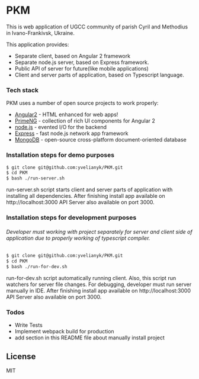 # PKM 

This is web application of UGCC community of parish Cyril and Methodius in Ivano-Frankivsk, Ukraine.

This application provides:

  - Separate client, based on Angular 2 framework
  - Separate node.js server, based on Express framework. 
  - Public API of server for future(like mobile applications)
  - Client and server parts of application, based on Typescript language. 

### Tech stack

PKM uses a number of open source projects to work properly:

* [Angular2] - HTML enhanced for web apps!
* [PrimeNG] - collection of rich UI components for Angular 2
* [node.js] - evented I/O for the backend
* [Express] - fast node.js network app framework
* [MongoDB] - open-source cross-platform document-oriented database

### Installation steps for demo purposes

```sh
$ git clone git@github.com:yvelianyk/PKM.git
$ cd PKM
$ bash ./run-server.sh
```
run-server.sh script starts client and server parts of application with installing all dependencies.
After finishing install app available on http://localhost:3000
API Server also available on port 3000.

### Installation steps for development purposes

###### Developer must working with project separately for server and client side of application due to properly working of typescript compiler.

```sh
$ git clone git@github.com:yvelianyk/PKM.git
$ cd PKM
$ bash ./run-for-dev.sh
```
run-for-dev.sh script automatically running client. Also, this script run watchers for server file changes. For debugging, developer must run server manually in IDE.
After finishing install app available on http://localhost:3000
API Server also available on port 3000.

### Todos

 - Write Tests
 - Implement webpack build for production
 - add section in this README file about manually install project

License
----

MIT



[//]: # (These are reference links used in the body of this note and get stripped out when the markdown processor does its job. There is no need to format nicely because it shouldn't be seen. Thanks SO - http://stackoverflow.com/questions/4823468/store-comments-in-markdown-syntax)


   [node.js]: <http://nodejs.org>
   [PrimeNG]: <http://www.primefaces.org/primeng/#/>
   [express]: <http://expressjs.com>
   [Angular2]: <https://angular.io/>
   [MongoDB]: <https://www.mongodb.com/>
   

